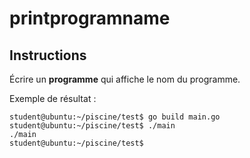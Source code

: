 # printprogramname

## Instructions

Écrire un **programme** qui affiche le nom du programme.

Exemple de résultat :

```console
student@ubuntu:~/piscine/test$ go build main.go
student@ubuntu:~/piscine/test$ ./main
./main
student@ubuntu:~/piscine/test$
```
